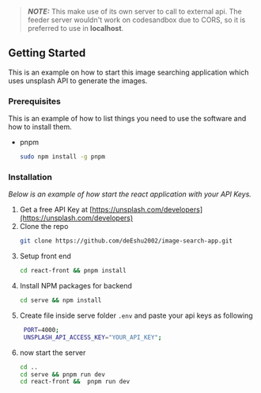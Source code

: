 > **_NOTE:_**  This make use of its own server to call to external api. The feeder server wouldn't work on codesandbox due to CORS, so it is preferred to use in **localhost**. 

<!-- GETTING STARTED -->

## Getting Started

This is an example on how to start this image searching application which uses unsplash API to generate the images.

### Prerequisites

This is an example of how to list things you need to use the software and how to install them.

- pnpm
  ```sh
  sudo npm install -g pnpm
  ```

### Installation

_Below is an example of how start the react application with your API Keys._

1. Get a free API Key at [https://unsplash.com/developers](https://unsplash.com/developers)
2. Clone the repo
   ```sh
   git clone https://github.com/deEshu2002/image-search-app.git
   ```
3. Setup front end
   ```sh
   cd react-front && pnpm install
   ```
4. Install NPM packages for backend
   ```sh
   cd serve && npm install
   ```
5. Create file inside serve folder `.env` and paste your api keys as following
   ```sh
    PORT=4000;
    UNSPLASH_API_ACCESS_KEY="YOUR_API_KEY";
   ```
6. now start the server
   ```sh
   cd ..
   cd serve && pnpm run dev
   cd react-front &&  pnpm run dev
   ```
